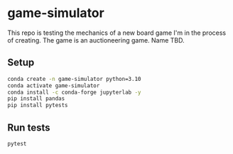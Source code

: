 # game-simulator

This repo is testing the mechanics of a new board game I'm in the process of creating. The game is an auctioneering game. Name TBD.

## Setup

```sh
conda create -n game-simulator python=3.10
conda activate game-simulator
conda install -c conda-forge jupyterlab -y
pip install pandas
pip install pytests
```

## Run tests

```sh
pytest
```